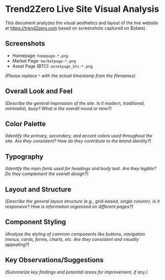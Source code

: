 # Trend2Zero Live Site Visual Analysis

This document analyzes the visual aesthetics and layout of the live website at https://trend2zero.com based on screenshots captured on $(date).

## Screenshots

- Homepage: `homepage-*.png`
- Market Page: `marketpage-*.png`
- Asset Page (BTC): `assetpage_btc-*.png`

*(Please replace `*` with the actual timestamp from the filenames)*

## Overall Look and Feel

*(Describe the general impression of the site. Is it modern, traditional, minimalist, busy? What is the overall mood or tone?)*

## Color Palette

*(Identify the primary, secondary, and accent colors used throughout the site. Are they consistent? How do they contribute to the brand identity?)*

## Typography

*(Identify the main fonts used for headings and body text. Are they legible? Do they complement the overall design?)*

## Layout and Structure

*(Describe the general layout structure (e.g., grid-based, single column). Is it responsive? How is information organized on different pages?)*

## Component Styling

*(Analyze the styling of common components like buttons, navigation menus, cards, forms, charts, etc. Are they consistent and visually appealing?)*

## Key Observations/Suggestions

*(Summarize key findings and potential areas for improvement, if any.)*